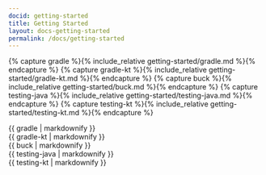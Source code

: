 ```yaml
---
docid: getting-started
title: Getting Started
layout: docs-getting-started
permalink: /docs/getting-started
---
```


{% capture gradle %}{% include_relative getting-started/gradle.md %}{% endcapture %}
{% capture gradle-kt %}{% include_relative getting-started/gradle-kt.md %}{% endcapture %}
{% capture buck %}{% include_relative getting-started/buck.md %}{% endcapture %}
{% capture testing-java %}{% include_relative getting-started/testing-java.md %}{% endcapture %}
{% capture testing-kt %}{% include_relative getting-started/testing-kt.md %}{% endcapture %}

<article class="code-block active" id="doc-gradle">
    {{ gradle | markdownify }}
</article>
<article class="code-block" id="doc-gradle-kt">
    {{ gradle-kt | markdownify }}
</article>
<article class="code-block" id="doc-buck">
    {{ buck | markdownify }}
</article>
<article class="code-block" id="doc-testing-java">
    {{ testing-java | markdownify }}
</article>
<article class="code-block" id="doc-testing-kt">
    {{ testing-kt | markdownify }}
</article>

